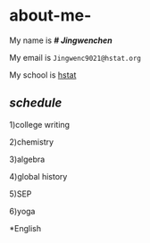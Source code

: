 # about-me-

My name is  **_# Jingwenchen_** 

My email is ```Jingwenc9021@hstat.org```

My school is  [hstat](https://www.hstat.org/)

_schedule_
  ---
1)college writing

2)chemistry

3)algebra

4)global history

5)SEP

6)yoga

 *English
